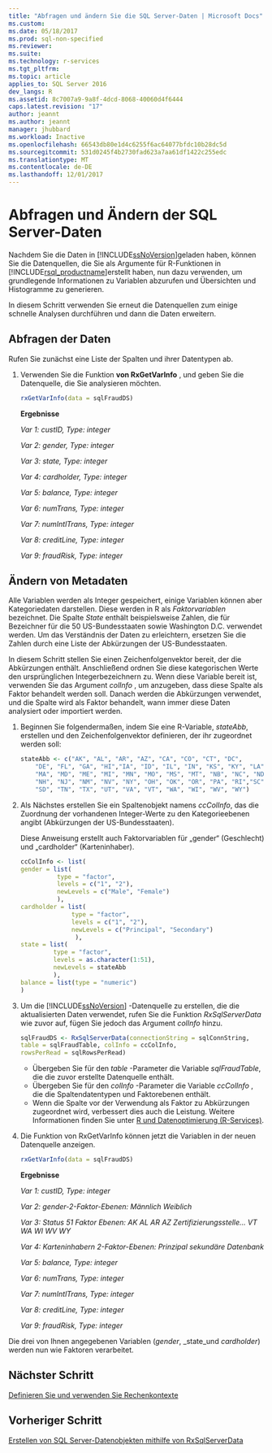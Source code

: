 ```yaml
---
title: "Abfragen und ändern Sie die SQL Server-Daten | Microsoft Docs"
ms.custom: 
ms.date: 05/18/2017
ms.prod: sql-non-specified
ms.reviewer: 
ms.suite: 
ms.technology: r-services
ms.tgt_pltfrm: 
ms.topic: article
applies_to: SQL Server 2016
dev_langs: R
ms.assetid: 8c7007a9-9a8f-4dcd-8068-40060d4f6444
caps.latest.revision: "17"
author: jeannt
ms.author: jeannt
manager: jhubbard
ms.workload: Inactive
ms.openlocfilehash: 66543db80e1d4c6255f6ac64077bfdc10b28dc5d
ms.sourcegitcommit: 531d0245f4b2730fad623a7aa61df1422c255edc
ms.translationtype: MT
ms.contentlocale: de-DE
ms.lasthandoff: 12/01/2017
---
```

# <a name="query-and-modify-the-sql-server-data"></a>Abfragen und Ändern der SQL Server-Daten

Nachdem Sie die Daten in [!INCLUDE[ssNoVersion](../../includes/ssnoversion-md.md)]geladen haben, können Sie die Datenquellen, die Sie als Argumente für R-Funktionen in [!INCLUDE[rsql_productname](../../includes/rsql-productname-md.md)]erstellt haben, nun dazu verwenden, um grundlegende Informationen zu Variablen abzurufen und Übersichten und Histogramme zu generieren.

In diesem Schritt verwenden Sie erneut die Datenquellen zum einige schnelle Analysen durchführen und dann die Daten erweitern.

## <a name="query-the-data"></a>Abfragen der Daten

Rufen Sie zunächst eine Liste der Spalten und ihrer Datentypen ab.

1.  Verwenden Sie die Funktion **von RxGetVarInfo** , und geben Sie die Datenquelle, die Sie analysieren möchten.
  
    ```R
    rxGetVarInfo(data = sqlFraudDS)
    ```

    **Ergebnisse**
    
    *Var 1: custID, Type: integer*
    
    *Var 2: gender, Type: integer*
    
    *Var 3: state, Type: integer*
    
    *Var 4: cardholder, Type: integer*
    
    *Var 5: balance, Type: integer*
    
    *Var 6: numTrans, Type: integer*
    
    *Var 7: numIntlTrans, Type: integer*
    
    *Var 8: creditLine, Type: integer*
    
    *Var 9: fraudRisk, Type: integer*


## <a name="modify-metadata"></a>Ändern von Metadaten

Alle Variablen werden als Integer gespeichert, einige Variablen können aber Kategoriedaten darstellen. Diese werden in R als *Faktorvariablen* bezeichnet. Die Spalte *State* enthält beispielsweise Zahlen, die für Bezeichner für die 50 US-Bundesstaaten sowie Washington D.C. verwendet werden.  Um das Verständnis der Daten zu erleichtern, ersetzen Sie die Zahlen durch eine Liste der Abkürzungen der US-Bundesstaaten.

In diesem Schritt stellen Sie einen Zeichenfolgenvektor bereit, der die Abkürzungen enthält. Anschließend ordnen Sie diese kategorischen Werte den ursprünglichen Integerbezeichnern zu. Wenn diese Variable bereit ist, verwenden Sie das Argument *colInfo* , um anzugeben, dass diese Spalte als Faktor behandelt werden soll. Danach werden die Abkürzungen verwendet, und die Spalte wird als Faktor behandelt, wann immer diese Daten analysiert oder importiert werden.

1. Beginnen Sie folgendermaßen, indem Sie eine R-Variable, *stateAbb*, erstellen und den Zeichenfolgenvektor definieren, der ihr zugeordnet werden soll:
  
    ```R
    stateAbb <- c("AK", "AL", "AR", "AZ", "CA", "CO", "CT", "DC",
        "DE", "FL", "GA", "HI","IA", "ID", "IL", "IN", "KS", "KY", "LA",
        "MA", "MD", "ME", "MI", "MN", "MO", "MS", "MT", "NB", "NC", "ND",
        "NH", "NJ", "NM", "NV", "NY", "OH", "OK", "OR", "PA", "RI","SC",
        "SD", "TN", "TX", "UT", "VA", "VT", "WA", "WI", "WV", "WY")
    ```

2. Als Nächstes erstellen Sie ein Spaltenobjekt namens *ccColInfo*, das die Zuordnung der vorhandenen Integer-Werte zu den Kategorieebenen angibt (Abkürzungen der US-Bundesstaaten).
  
    Diese Anweisung erstellt auch Faktorvariablen für „gender“ (Geschlecht) und „cardholder“ (Karteninhaber).
  
    ```R
    ccColInfo <- list(
    gender = list(
              type = "factor",
              levels = c("1", "2"),
              newLevels = c("Male", "Female")
              ),
    cardholder = list(
                  type = "factor",
                  levels = c("1", "2"),
                  newLevels = c("Principal", "Secondary")
                   ),
    state = list(
             type = "factor",
             levels = as.character(1:51),
             newLevels = stateAbb
             ),
    balance = list(type = "numeric")
    )
    ```
  
3. Um die [!INCLUDE[ssNoVersion](../../includes/ssnoversion-md.md)] -Datenquelle zu erstellen, die die aktualisierten Daten verwendet, rufen Sie die Funktion *RxSqlServerData* wie zuvor auf, fügen Sie jedoch das Argument *colInfo* hinzu.
  
    ```R
    sqlFraudDS <- RxSqlServerData(connectionString = sqlConnString,
    table = sqlFraudTable, colInfo = ccColInfo,
    rowsPerRead = sqlRowsPerRead)
    ```
  
    - Übergeben Sie für den *table* -Parameter die Variable *sqlFraudTable*, die die zuvor erstellte Datenquelle enthält.
    - Übergeben Sie für den *colInfo* -Parameter die Variable *ccColInfo* , die die Spaltendatentypen und Faktorebenen enthält.
    - Wenn die Spalte vor der Verwendung als Faktor zu Abkürzungen zugeordnet wird, verbessert dies auch die Leistung. Weitere Informationen finden Sie unter [R und Datenoptimierung (R-Services)](https://msdn.microsoft.com/library/mt723575.aspx).
  
4.  Die Funktion von RxGetVarInfo können jetzt die Variablen in der neuen Datenquelle anzeigen.
  
    ```R
    rxGetVarInfo(data = sqlFraudDS)
    ```

    **Ergebnisse**
    
    *Var 1: custID, Type: integer*
    
    *Var 2: gender-2-Faktor-Ebenen: Männlich Weiblich*
    
    *Var 3: Status 51 Faktor Ebenen: AK AL AR AZ Zertifizierungsstelle... VT WA WI WV WY*
    
    *Var 4: Karteninhabern 2-Faktor-Ebenen: Prinzipal sekundäre Datenbank*
    
    *Var 5: balance, Type: integer*
    
    *Var 6: numTrans, Type: integer*
    
    *Var 7: numIntlTrans, Type: integer*
    
    *Var 8: creditLine, Type: integer*
    
    *Var 9: fraudRisk, Type: integer*

Die drei von Ihnen angegebenen Variablen (_gender_, _state_und _cardholder_) werden nun wie Faktoren verarbeitet.

## <a name="next-step"></a>Nächster Schritt

[Definieren Sie und verwenden Sie Rechenkontexte](../../advanced-analytics/tutorials/deepdive-define-and-use-compute-contexts.md)

## <a name="previous-step"></a>Vorheriger Schritt

[Erstellen von SQL Server-Datenobjekten mithilfe von RxSqlServerData](../../advanced-analytics/tutorials/deepdive-create-sql-server-data-objects-using-rxsqlserverdata.md)



